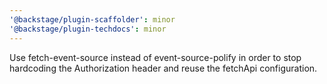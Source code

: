 ```yaml
---
'@backstage/plugin-scaffolder': minor
'@backstage/plugin-techdocs': minor
---
```


Use fetch-event-source instead of event-source-polify in order to stop hardcoding the Authorization header and reuse the fetchApi configuration.
